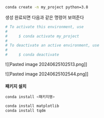 ```bash
conda create -n my_project python=3.8
```

생성 완료되면 다음과 같은 명령어 보여준다

```bash
# To activate this environment, use
#
#     $ conda activate my_project
#
# To deactivate an active environment, use
#
#     $ conda deactivate
```


![[Pasted image 20240625102513.png]]


![[Pasted image 20240625102544.png]]


#### 패키지 설치

```bash
conda install <패키지명>
```

```bash
conda install matplotlib
conda install tqdm
```









